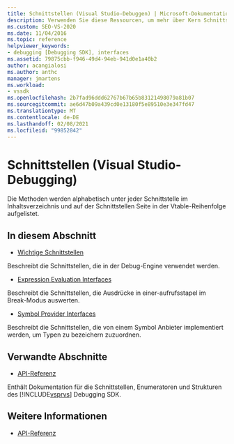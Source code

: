```yaml
---
title: Schnittstellen (Visual Studio-Debuggen) | Microsoft-Dokumentation
description: Verwenden Sie diese Ressourcen, um mehr über Kern Schnittstellen, Ausdrucks Bewertungs Schnittstellen und Symbol Anbieter Schnittstellen beim Debuggen in Visual Studio zu erfahren.
ms.custom: SEO-VS-2020
ms.date: 11/04/2016
ms.topic: reference
helpviewer_keywords:
- debugging [Debugging SDK], interfaces
ms.assetid: 79875cbb-f946-49d4-94eb-941d0e1a40b2
author: acangialosi
ms.author: anthc
manager: jmartens
ms.workload:
- vssdk
ms.openlocfilehash: 2b7fad96ddd62767b67b65b83121498079a81b07
ms.sourcegitcommit: ae6d47b09a439cd0e13180f5e89510e3e347fd47
ms.translationtype: MT
ms.contentlocale: de-DE
ms.lasthandoff: 02/08/2021
ms.locfileid: "99852842"
---
```

# <a name="interfaces-visual-studio-debugging"></a>Schnittstellen (Visual Studio-Debugging)
Die Methoden werden alphabetisch unter jeder Schnittstelle im Inhaltsverzeichnis und auf der Schnittstellen Seite in der Vtable-Reihenfolge aufgelistet.

## <a name="in-this-section"></a>In diesem Abschnitt
- [Wichtige Schnittstellen](../../../extensibility/debugger/reference/core-interfaces.md)

 Beschreibt die Schnittstellen, die in der Debug-Engine verwendet werden.

- [Expression Evaluation Interfaces](../../../extensibility/debugger/reference/expression-evaluation-interfaces.md)

 Beschreibt die Schnittstellen, die Ausdrücke in einer-aufrufsstapel im Break-Modus auswerten.

- [Symbol Provider Interfaces](../../../extensibility/debugger/reference/symbol-provider-interfaces.md)

 Beschreibt die Schnittstellen, die von einem Symbol Anbieter implementiert werden, um Typen zu bezeichern zuzuordnen.

## <a name="related-sections"></a>Verwandte Abschnitte
- [API-Referenz](../../../extensibility/debugger/reference/api-reference-visual-studio-debugging.md)

 Enthält Dokumentation für die Schnittstellen, Enumeratoren und Strukturen des [!INCLUDE[vsprvs](../../../code-quality/includes/vsprvs_md.md)] Debugging SDK.

## <a name="see-also"></a>Weitere Informationen
- [API-Referenz](../../../extensibility/debugger/reference/api-reference-visual-studio-debugging.md)
